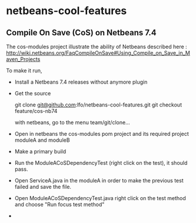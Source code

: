 netbeans-cool-features
======================


## Compile On Save (CoS) on Netbeans 7.4

  The cos-modules project illustrate the ability of Netbeans described here : http://wiki.netbeans.org/FaqCompileOnSave#Using_Compile_on_Save_in_Maven_Projects
 
  To make it run, 
  
   * Install a Netbeans 7.4 releases without anymore plugin
  
   * Get the source 
   
        git clone git@github.com:lfo/netbeans-cool-features.git
        git checkout feature/cos-nb74
     
     with netbeans, go to the menu team/git/clone...

   * Open in netbeans the cos-modules pom project and its required project moduleA and moduleB
   * Make a primary build
   * Run the ModuleACoSDependencyTest (right click on the test), it should pass.
   * Open ServiceA.java in the moduleA in order to make the previous test failed and save the file.
   * Open ModuleACoSDependencyTest.java right click on the test method and choose "Run focus test method"
   * 
   

  
    
 
    
    

